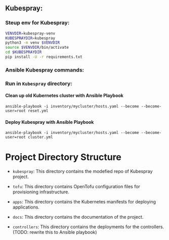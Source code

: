 ## Kubespray:
### Steup env for Kubespray:

```bash
VENVDIR=kubespray-venv
KUBESPRAYDIR=kubespray
python3 -m venv $VENVDIR
source $VENVDIR/bin/activate
cd $KUBESPRAYDIR
pip install -U -r requirements.txt
```

### Ansible Kubespray commands:
### Run in `Kubespray` directory:

#### Clean up old Kubernetes cluster with Ansible Playbook

`ansible-playbook -i inventory/mycluster/hosts.yaml --become --become-user=root reset.yml`

 
#### Deploy Kubespray with Ansible Playbook
`ansible-playbook -i inventory/mycluster/hosts.yaml --become --become-user=root cluster.yml`

  

# Project Directory Structure

-  `kubespray`: This directory contains the modefied repo of Kubespray project.

-  `tofu`: This directory contains OpenTofu configuration files for provisioning infrastructure.

-  `apps`: This directory contains the Kubernetes manifests for deploying applications.

-  `docs`: This directory contains the documentation of the project.

-  `controllers`: This directory contains the deployments for the controllers. (TODO: rewrite this to Ansible playbook)
